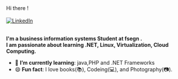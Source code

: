 <div>
  Hi there !  
     <div align=left>
       <br>
        <a href="https://www.linkedin.com/in/amira-bensaid/"><img src="https://img.shields.io/badge/Linkedin-0077b5?style=flat&logo=linkedin" alt="LinkedIn" /></a>
  </div>
    <div align=left>
        <br>
        <p>
            <strong>
             I'm a business information systems Student at fsegn .<br>
             I am passionate about learning .NET, Linux, Virtualization, Cloud Computing.<br>
            </strong>
        </p>
        <ul>
            <li>🌱 <b>I’m currently learning</b>: java,PHP and .NET Frameworks </li>
            <li>😄 <b>Fun fact</b>: I love books(📚), Codeing(💻), and Photography(📷).</li>
        </ul>
    </div>
</div>
      
   
   



